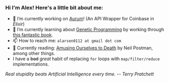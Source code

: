 ### Hi I'm Alex! Here's a little bit about me:

- 🔭 I’m currently working on [Aurum](https://github.com/alex0112/aurum)! (An API Wrapper for Coinbase in *Elixir*)
- 🌱 I’m currently learning about [Genetic Programming](https://en.wikipedia.org/wiki/Genetic_programming) by working through [this fantastic book](https://pragprog.com/titles/smgaelixir/genetic-algorithms-in-elixir/).
- 📫 How to reach me: `alarsen0112 at gmail dot com`
- 📕 Currently reading: [Amusing Ourselves to Death](https://www.goodreads.com/book/show/74034.Amusing_Ourselves_to_Death) by Neil Postman, among other things.
- I have a ~~bad~~ *great* habit of replacing `for` loops with `map/filter/reduce` implementations.

*Real stupidity beats Artificial Intelligence every time. -- Terry Pratchett*

